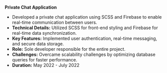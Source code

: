 **Private Chat Application**
- Developed a private chat application using SCSS and Firebase to enable real-time communication between users.
- **Technical Details:** Utilized SCSS for front-end styling and Firebase for real-time data synchronization.
- **Key Features:** Implemented user authentication, real-time messaging, and secure data storage.
- **Role:** Sole developer responsible for the entire project.
- **Challenges:** Overcame scalability challenges by optimizing database queries for faster performance.
- **Duration:** May 2022 - July 2022

